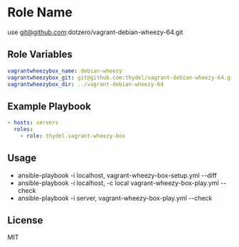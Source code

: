 <!--- -*- Mode: Markdown; fill-column: 96; -*- --->
<!--- Ansible managed: /home/thy/usr/epi/ar-vagrant-wheezy-box/setup/templates/README.md.j2 modified on 2015-04-13 21:05:50 by thy on make.epiconcept.local --->

# Role Name

use git@github.com:dotzero/vagrant-debian-wheezy-64.git

## Role Variables

```yaml
vagrantwheezybox_name: debian-wheezy
vagrantwheezybox_git: git@github.com:thydel/vagrant-debian-wheezy-64.git
vagrantwheezybox_dir: ../vagrant-debian-wheezy-64
```

## Example Playbook

```yaml
- hosts: servers
  roles:
    - role: thydel.vagrant-wheezy-box
```

## Usage

- ansible-playbook -i localhost, vagrant-wheezy-box-setup.yml --diff
- ansible-playbook -i localhost, -c local vagrant-wheezy-box-play.yml --check
- ansible-playbook -i server, vagrant-wheezy-box-play.yml --check

## License

MIT

